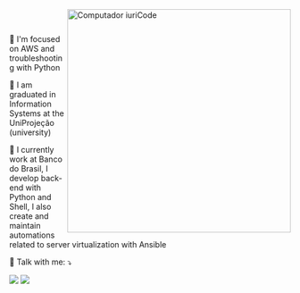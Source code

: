 <img src="https://raw.githubusercontent.com/MicaelliMedeiros/micaellimedeiros/master/image/computer-illustration.png" min-width="400px" max-width="400px" width="400px" align="right" alt="Computador iuriCode">
<p><br></p>
<p align="left"> 
  🚀 I'm focused on AWS and troubleshooting with Python
</p>

<p align="left">
  📖 I am graduated in Information Systems at the UniProjeção (university)
</p>

<p align="left">
  💼 I currently work at Banco do Brasil, I develop back-end with Python and Shell, I also create and maintain automations related to server virtualization with Ansible
</p>

<p align="left">
  💌 Talk with me: ⤵️
</p>

<p align="left">
  <a  href="mailto:guilherme-direito@hotmail.com" alt="Gmail">
  <img src="https://img.shields.io/badge/-Hotmail-0f6cbd?style=flat-square&labelColor=0f6cbd&logo=gmail&logoColor=white" /></a>

  <a href="https://www.linkedin.com/in/guilherme-duarte-amaral-a42201184">
  <img src="https://img.shields.io/badge/-Linkedin-0e76a8?style=flat-square&logo=Linkedin&logoColor=white&link" /></a>
